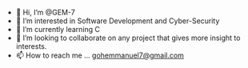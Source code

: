 - 👋 Hi, I’m @GEM-7
- 👀 I’m interested in Software Development and Cyber-Security
- 🌱 I’m currently learning C
- 💞️ I’m looking to collaborate on any project that gives more insight to interests.
- 📫 How to reach me ... gohemmanuel7@gmail.com

<!---
GEM-7/GEM-7 is a ✨ special ✨ repository because its `README.md` (this file) appears on your GitHub profile.
You can click the Preview link to take a look at your changes.
--->
